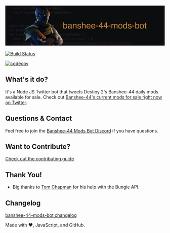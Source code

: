 ![logo](./media/github-readme-banner.jpg)

[![Build Status](https://travis-ci.org/cujarrett/banshee-44-mods-bot.svg?branch=master)](https://travis-ci.org/cujarrett/banshee-44-mods-bot)

[![codecov](https://codecov.io/gh/cujarrett/banshee-44-mods-bot/branch/master/graph/badge.svg)](https://codecov.io/gh/cujarrett/banshee-44-mods-bot)

## What's it do?
It's a Node JS Twitter bot that tweets Destiny 2's Banshee-44 daily mods available for sale. Check
out [Banshee-44's current mods for sale right now on Twitter](https://twitter.com/banshee44mods).

## Questions & Contact
Feel free to join the [Banshee-44 Mods Bot Discord](https://discord.gg/Pv3xrPV) if you have questions.

## Want to Contribute?
[Check out the contributing guide](CONTRIBUTING.md)

## Thank You!
- Big thanks to [Tom Chapman](https://github.com/justrealmilk) for his help with the Bungie API.

## Changelog
[banshee-44-mods-bot changelog](CHANGELOG.md)

Made with :heart:, JavaScript, and GitHub.
